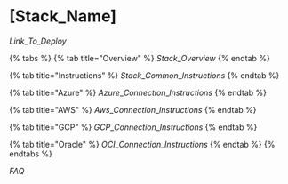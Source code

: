 # \[Stack\_Name]

$Link\_To\_Deploy$

{% tabs %}
{% tab title="Overview" %}
$Stack\_Overview$
{% endtab %}

{% tab title="Instructions" %}
$Stack\_Common\_Instructions$
{% endtab %}

{% tab title="Azure" %}
$Azure\_Connection\_Instructions$
{% endtab %}

{% tab title="AWS" %}
$Aws\_Connection\_Instructions$
{% endtab %}

{% tab title="GCP" %}
$GCP\_Connection\_Instructions$
{% endtab %}

{% tab title="Oracle" %}
$OCI\_Connection\_Instructions$
{% endtab %}
{% endtabs %}

$FAQ$
